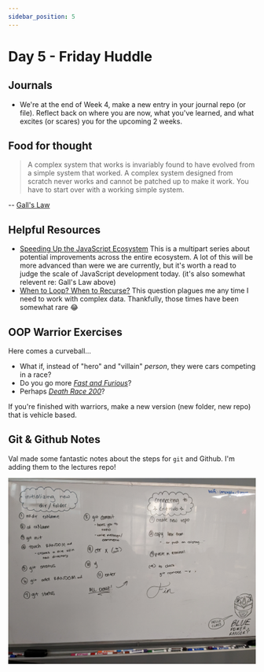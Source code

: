 ```yaml
---
sidebar_position: 5
---
```


# Day 5 - Friday Huddle

## Journals

* We're at the end of Week 4, make a new entry in your journal repo (or file).  Reflect back on where you are now, what you've learned, and what excites (or scares) you for the upcoming 2 weeks.

## Food for thought

> A complex system that works is invariably found to have evolved from a simple system that worked. A complex system designed from scratch never works and cannot be patched up to make it work. You have to start over with a working simple system.

-- [Gall's Law](https://en.wikipedia.org/wiki/John_Gall_(author)#Galls_law)

## Helpful Resources

* [Speeding Up the JavaScript Ecosystem](https://marvinh.dev/blog/speeding-up-javascript-ecosystem/)
  This is a multipart series about potential improvements across the entire ecosystem. A lot of this will be more advanced than were we are currently, but it's worth a read to judge the scale of JavaScript development today.  (it's also somewhat relevent re: Gall's Law above)
* [When to Loop? When to Recurse?](https://betterprogramming.pub/when-to-loop-when-to-recurse-b786ad8977de)
  This question plagues me any time I need to work with complex data. Thankfully, those times have been somewhat rare 😂

## OOP Warrior Exercises

Here comes a curveball...

* What if, instead of "hero" and "villain" _person_, they were cars competing in a race?
* Do you go more [_Fast and Furious_](https://en.wikipedia.org/wiki/Fast_%26_Furious)?
* Perhaps [_Death Race 200_](https://en.wikipedia.org/wiki/Death_Race_2000)?

If you're finished with warriors, make a new version (new folder, new repo) that is vehicle based.

## Git & Github Notes

Val made some fantastic notes about the steps for `git` and Github. I'm adding them to the lectures repo!

![Using `git` and Github](./img/vals_git_github_notes.jpg)

